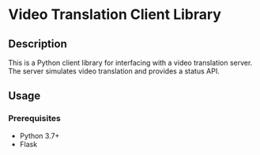 # Video Translation Client Library

## Description

This is a Python client library for interfacing with a video translation server. The server simulates video translation and provides a status API.

## Usage

### Prerequisites

- Python 3.7+
- Flask